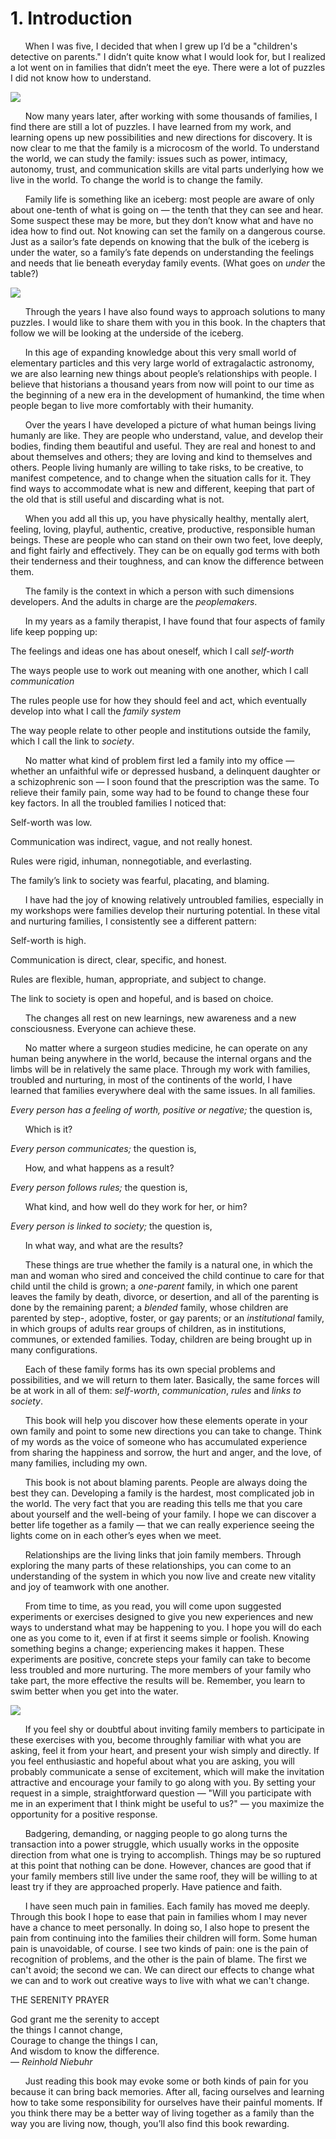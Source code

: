 # 1. Introduction

&nbsp;&nbsp;&nbsp;&nbsp;&nbsp;&nbsp;When I was five, I decided that when I grew up I’d be a "children's detective on parents." I didn’t quite know what I would look for, but I realized a lot went on in families that didn’t meet the eye. There were a lot of puzzles I did not know how to understand.

<img class="book-img" src="images/chap1p1.png">

&nbsp;&nbsp;&nbsp;&nbsp;&nbsp;&nbsp;Now many years later, after working with some thousands of families, I find there are still a lot of puzzles. I have learned from my work, and learning opens up new possibilities and new directions for discovery. It is now clear to me that the family is a microcosm of the world. To understand the world, we can study the family: issues such as power, intimacy, autonomy, trust, and communication skills are vital parts underlying how we live in the world. To change the world is to change the family.

&nbsp;&nbsp;&nbsp;&nbsp;&nbsp;&nbsp;Family life is something like an iceberg: most people are aware of only about one-tenth of what is going on — the tenth that they can see and hear. Some suspect these may be more, but they don’t know what and have no idea how to find out. Not knowing can set the family on a dangerous course. Just as a sailor’s fate depends on knowing that the bulk of the iceberg is under the water, so a family’s fate depends on understanding the feelings and needs that lie beneath everyday family events. (What goes on _under_ the table?)

<img class="book-img" src="images/chap1p2.png">

&nbsp;&nbsp;&nbsp;&nbsp;&nbsp;&nbsp;Through the years I have also found ways to approach solutions to many puzzles. I would like to share them with you in this book. In the chapters that follow we will be looking at the underside of the iceberg.

&nbsp;&nbsp;&nbsp;&nbsp;&nbsp;&nbsp;In this age of expanding knowledge about this very small world of elementary particles and this very large world of extragalactic astronomy, we are also learning new things about people’s relationships with people. I believe that historians a thousand years from now will point to our time as the beginning of a new era in the development of humankind, the time when people began to live more comfortably with their humanity.

&nbsp;&nbsp;&nbsp;&nbsp;&nbsp;&nbsp;Over the years I have developed a picture of what human beings living humanly are like. They are people who understand, value, and develop their bodies, finding them beautiful and useful. They are real and honest to and about themselves and others; they are loving and kind to themselves and others. People living humanly are willing to take risks, to be creative, to manifest competence, and to change when the situation calls for it. They find ways to accommodate what is new and different, keeping that part of the old that is still useful and discarding what is not.

&nbsp;&nbsp;&nbsp;&nbsp;&nbsp;&nbsp;When you add all this up, you have physically healthy, mentally alert, feeling, loving, playful, authentic, creative, productive, responsible human beings. These are people who can stand on their own two feet, love deeply, and fight fairly and effectively. They can be on equally god terms with both their tenderness and their toughness, and can know the difference between them.

&nbsp;&nbsp;&nbsp;&nbsp;&nbsp;&nbsp;The family is the context in which a person with such dimensions developers. And the adults in charge are the _peoplemakers_.

&nbsp;&nbsp;&nbsp;&nbsp;&nbsp;&nbsp;In my years as a family therapist, I have found that four aspects of family life keep popping up:

The feelings and ideas one has about oneself, which I call _self-worth_

The ways people use to work out meaning with one another, which I call _communication_

The rules people use for how they should feel and act, which eventually develop into what I call the _family system_

The way people relate to other people and institutions outside the family, which I call the link to _society_.

&nbsp;&nbsp;&nbsp;&nbsp;&nbsp;&nbsp;No matter what kind of problem first led a family into my office — whether an unfaithful wife or depressed husband, a delinquent daughter or a schizophrenic son — I soon found that the prescription was the same. To relieve their family pain, some way had to be found to change these four key factors. In all the troubled families I noticed that:

Self-worth was low.

Communication was indirect, vague, and not really honest.

Rules were rigid, inhuman, nonnegotiable, and everlasting.

The family’s link to society was fearful, placating, and blaming.

&nbsp;&nbsp;&nbsp;&nbsp;&nbsp;&nbsp;I have had the joy of knowing relatively untroubled families, especially in my workshops were families develop their nurturing potential. In these vital and nurturing families, I consistently see a different pattern:

Self-worth is high.

Communication is direct, clear, specific, and honest.

Rules are flexible, human, appropriate, and subject to change.

The link to society is open and hopeful, and is based on choice.

&nbsp;&nbsp;&nbsp;&nbsp;&nbsp;&nbsp;The changes all rest on new learnings, new awareness and a new consciousness. Everyone can achieve these.

&nbsp;&nbsp;&nbsp;&nbsp;&nbsp;&nbsp;No matter where a surgeon studies medicine, he can operate on any human being anywhere in the world, because the internal organs and the limbs will be in relatively the same place. Through my work with families, troubled and nurturing, in most of the continents of the world, I have learned that families everywhere deal with the same issues. In all families.

_Every person has a feeling of worth, positive or negative;_ the question is,

&nbsp;&nbsp;&nbsp;&nbsp;&nbsp;&nbsp;Which is it?

_Every person communicates;_ the question is,

&nbsp;&nbsp;&nbsp;&nbsp;&nbsp;&nbsp;How, and what happens as a result?

_Every person follows rules;_ the question is,

&nbsp;&nbsp;&nbsp;&nbsp;&nbsp;&nbsp;What kind, and how well do they work for her, or him?

_Every person is linked to society;_ the question is,

&nbsp;&nbsp;&nbsp;&nbsp;&nbsp;&nbsp;In what way, and what are the results?

&nbsp;&nbsp;&nbsp;&nbsp;&nbsp;&nbsp;These things are true whether the family is a natural one, in which the man and woman who sired and conceived the child continue to care for that child until the child is grown; a _one-parent_ family, in which one parent leaves the family by death, divorce, or desertion, and all of the parenting is done by the remaining parent; a _blended_ family, whose children are parented by step-, adoptive, foster, or gay parents; or an _institutional_ family, in which groups of adults rear groups of children, as in institutions, communes, or extended families. Today, children are being brought up in many configurations.

&nbsp;&nbsp;&nbsp;&nbsp;&nbsp;&nbsp;Each of these family forms has its own special problems and possibilities, and we will return to them later. Basically, the same forces will be at work in all of them: _self-worth_, _communication_, _rules_ and _links to society_.

&nbsp;&nbsp;&nbsp;&nbsp;&nbsp;&nbsp;This book will help you discover how these elements operate in your own family and point to some new directions you can take to change. Think of my words as the voice of someone who has accumulated experience from sharing the happiness and sorrow, the hurt and anger, and the love, of many families, including my own.

&nbsp;&nbsp;&nbsp;&nbsp;&nbsp;&nbsp;This book is not about blaming parents. People are always doing the best they can. Developing a family is the hardest, most complicated job in the world. The very fact that you are reading this tells me that you care about yourself and the well-being of your family. I hope we can discover a better life together as a family — that we can really experience seeing the lights come on in each other’s eyes when we meet.

&nbsp;&nbsp;&nbsp;&nbsp;&nbsp;&nbsp;Relationships are the living links that join family members. Through exploring the many parts of these relationships, you can come to an understanding of the system in which you now live and create new vitality and joy of teamwork with one another.

&nbsp;&nbsp;&nbsp;&nbsp;&nbsp;&nbsp;From time to time, as you read, you will come upon suggested experiments or exercises designed to give you new experiences and new ways to understand what may be happening to you. I hope you will do each one as you come to it, even if at first it seems simple or foolish. Knowing something begins a change; experiencing makes it happen. These experiments are positive, concrete steps your family can take to become less troubled and more nurturing. The more members of your family who take part, the more effective the results will be. Remember, you learn to swim better when you get into the water.

<img class="book-img" src="images/chap1p6.png">

&nbsp;&nbsp;&nbsp;&nbsp;&nbsp;&nbsp;If you feel shy or doubtful about inviting family members to participate in these exercises with you, become throughly familiar with what you are asking, feel it from your heart, and present your wish simply and directly. If you feel enthusiastic and hopeful about what you are asking, you will probably communicate a sense of excitement, which will make the invitation attractive and encourage your family to go along with you. By setting your request in a simple, straightforward question — "Will you participate with me in an experiment that I think might be useful to us?" — you maximize the opportunity for a positive response.

&nbsp;&nbsp;&nbsp;&nbsp;&nbsp;&nbsp;Badgering, demanding, or nagging people to go along turns the transaction into a power struggle, which usually works in the opposite direction from what one is trying to accomplish. Things may be so ruptured at this point that nothing can be done. However, chances are good that if your family members still live under the same roof, they will be willing to at least try if they are approached properly. Have patience and faith.

&nbsp;&nbsp;&nbsp;&nbsp;&nbsp;&nbsp;I have seen much pain in families. Each family has moved me deeply. Through this book I hope to ease that pain in families whom I may never have a chance to meet personally. In doing so, I also hope to present the pain from continuing into the families their children will form. Some human pain is unavoidable, of course. I see two kinds of pain: one is the pain of recognition of problems, and the other is the pain of blame. The first we can't avoid; the second we can. We can direct our effects to change what we can and to work out creative ways to live with what we can't change.

<p class="text-center">THE SERENITY PRAYER</p>

<p class="text-center">
God grant me the serenity to accept<br>
the things I cannot change,<br>
Courage to change the things I can,<br>
And wisdom to know the difference.<br>
— <i>Reinhold Niebuhr</i></p>


&nbsp;&nbsp;&nbsp;&nbsp;&nbsp;&nbsp;Just reading this book may evoke some or both kinds of pain for you because it can bring back memories. After all, facing ourselves and learning how to take some responsibility for ourselves have their painful moments. If you think there may be a better way of living together as a family than the way you are living now, though, you’ll also find this book rewarding.
